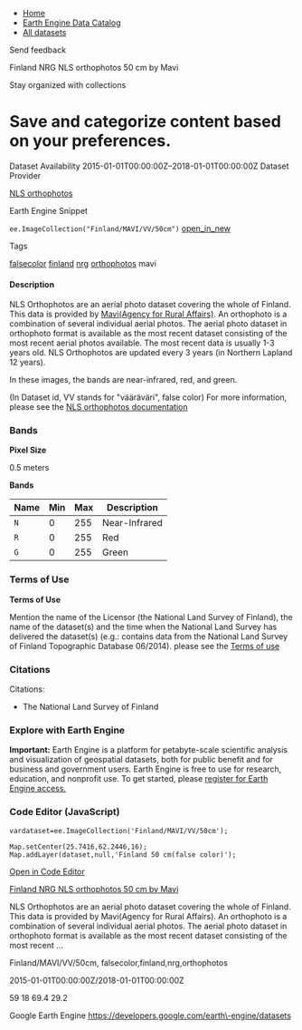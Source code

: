 



* [Home](https://developers.google.com/)
* [Earth Engine Data Catalog](https://developers.google.com/earth-engine/datasets)
* [All datasets](https://developers.google.com/earth-engine/datasets/catalog)





 
 
 Send feedback
 
 

Finland NRG NLS orthophotos 50 cm by Mavi


 
 Stay organized with collections
 

 
 Save and categorize content based on your preferences.
===========================================================================================================================================








Dataset Availability
2015\-01\-01T00:00:00Z–2018\-01\-01T00:00:00Z
Dataset Provider


[NLS orthophotos](https://www.maanmittauslaitos.fi/en/maps-and-spatial-data/expert-users/product-descriptions/orthophotos)



Earth Engine Snippet


`ee.ImageCollection("Finland/MAVI/VV/50cm")` 
[open\_in\_new](https://code.earthengine.google.com/?scriptPath=Examples:Datasets/Finland/Finland_MAVI_VV_50cm)





Tags


[falsecolor](/earth-engine/datasets/tags/falsecolor)
[finland](/earth-engine/datasets/tags/finland)
[nrg](/earth-engine/datasets/tags/nrg)
[orthophotos](/earth-engine/datasets/tags/orthophotos)
mavi








#### Description



NLS Orthophotos are an aerial photo dataset covering the whole of Finland.
This data is provided by [Mavi(Agency for Rural Affairs)](https://maaseutuverkosto.fi/en/).
An orthophoto is a combination of several individual aerial photos. The
aerial photo dataset in orthophoto format is available as the most recent
dataset consisting of the most recent aerial photos available. The most
recent data is usually 1\-3 years old. NLS Orthophotos are updated every
3 years (in Northern Lapland 12 years).


In these images, the bands are near\-infrared, red, and green.


(In Dataset id, VV stands for "vääräväri", false color)
For more information, please see the
[NLS orthophotos documentation](https://www.maanmittauslaitos.fi/en/maps-and-spatial-data/expert-users/product-descriptions/orthophotos)





### Bands



**Pixel Size**
  
0\.5 meters



**Bands**




| Name | Min | Max | Description |
| --- | --- | --- | --- |
| `N` | 0 | 255 | Near\-Infrared |
| `R` | 0 | 255 | Red |
| `G` | 0 | 255 | Green |




### Terms of Use


**Terms of Use**


Mention the name of the Licensor (the National Land Survey of Finland),
the name of the dataset(s) and the time when the National Land Survey has
delivered the dataset(s) (e.g.: contains data from the National Land Survey
of Finland Topographic Database 06/2014\).
please see the [Terms of use](https://creativecommons.org/licenses/by/4.0/)




### Citations



Citations:
* The National Land Survey of Finland





### Explore with Earth Engine


**Important:** 
 Earth Engine is a platform for petabyte\-scale scientific analysis and visualization of
 geospatial datasets, both for public benefit and for business and government users.
 Earth Engine is free to use for research, education, and nonprofit use. To get started, please
 [register for Earth Engine access.](https://console.cloud.google.com/earth-engine)



### Code Editor (JavaScript)



```
vardataset=ee.ImageCollection('Finland/MAVI/VV/50cm');

Map.setCenter(25.7416,62.2446,16);
Map.addLayer(dataset,null,'Finland 50 cm(false color)');
```



[Open in Code Editor](https://code.earthengine.google.com/?scriptPath=Examples:Datasets/Finland/Finland_MAVI_VV_50cm)


[Finland NRG NLS orthophotos 50 cm by Mavi](/earth-engine/datasets/catalog/Finland_MAVI_VV_50cm)

NLS Orthophotos are an aerial photo dataset covering the whole of Finland. This data is provided by Mavi(Agency for Rural Affairs). An orthophoto is a combination of several individual aerial photos. The aerial photo dataset in orthophoto format is available as the most recent dataset consisting of the most recent …

 Finland/MAVI/VV/50cm,
 falsecolor,finland,nrg,orthophotos

2015\-01\-01T00:00:00Z/2018\-01\-01T00:00:00Z



 59 18 69\.4 29\.2
 



Google Earth Engine
https://developers.google.com/earth\-engine/datasets








